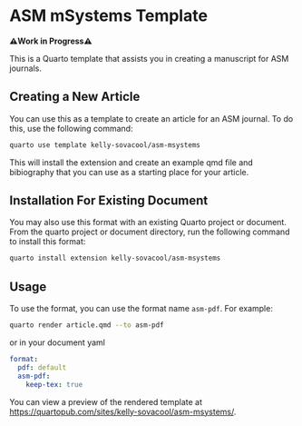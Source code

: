 # ASM mSystems Template

**⚠️Work in Progress⚠️**

This is a Quarto template that assists you in creating a manuscript for ASM journals.

## Creating a New Article

You can use this as a template to create an article for an ASM journal. To do this, use the following command:

```bash
quarto use template kelly-sovacool/asm-msystems
```

This will install the extension and create an example qmd file and bibiography that you can use as a starting place for your article.

## Installation For Existing Document

You may also use this format with an existing Quarto project or document. From the quarto project or document directory, run the following command to install this format:

```bash
quarto install extension kelly-sovacool/asm-msystems
```

## Usage

To use the format, you can use the format name `asm-pdf`. For example:

```bash
quarto render article.qmd --to asm-pdf
```

or in your document yaml

```yaml
format:
  pdf: default
  asm-pdf:
    keep-tex: true    
```


You can view a preview of the rendered template at <https://quartopub.com/sites/kelly-sovacool/asm-msystems/>.
